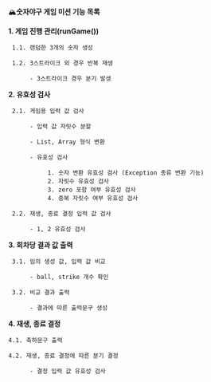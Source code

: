 :mountain_snow:**숫자야구 게임 미션 기능 목록**



**1. 게임 진행 관리(runGame())**
  
     1.1. 랜덤한 3개의 숫자 생성
  
     1.2. 3스트라이크 외 경우 반복 재생
     
          - 3스트라이크 경우 분기 발생

**2. 유효성 검사**

     2.1. 게임용 입력 값 검사
     
          - 입력 값 자릿수 분할
          
          - List, Array 형식 변환
          
          - 유효성 검사
          
               1. 숫자 변환 유효성 검사 (Exception 종류 변환 기능)
               2. 자릿수 유효성 검사
               3. zero 포함 여부 유효성 검사
               4. 중복 자릿수 여부 유효성 검사
      
     2.2. 재생, 종료 결정 입력 값 검사
     
          - 1, 2 유효성 검사
    
**3. 회차당 결과 값 출력**

     3.1. 임의 생성 값, 입력 값 비교
     
          - ball, strike 개수 확인
    
     3.2. 비교 결과 출력
     
          - 결과에 따른 출력문구 생성
    
**4. 재생, 종료 결정**
   
    4.1. 축하문구 출력
   
    4.2. 재생, 종료 결정에 따른 분기 결정
    
          - 결정 입력 값 유효성 검사
  
